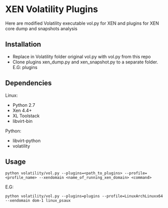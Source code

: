 XEN Volatility Plugins
======================

Here are modified Volatility executable vol.py for XEN and plugins for XEN core dump and snapshots analysis

Installation
------------

* Replace in Volatility folder original vol.py with vol.py from this repo
* Clone plugins xen_dump.py and xen_snapshot.py to a separate folder. E.G: plugins

Dependencies
------------

Linux:
* Python 2.7
* Xen 4.4+
* XL Toolstack
* libvirt-bin

Python:
* libvirt-python
* volatility

Usage
-----
```
python volatility/vol.py --plugins=<path_to_plugins> --profile=<profile_name> --xendomain <name_of_running_xen_domain> <command>
```

E.G:
```
python volatility/vol.py --plugins=plugins --profile=LinuxArchLinuxx64 --xendomain dom-1 linux_psaux
```
